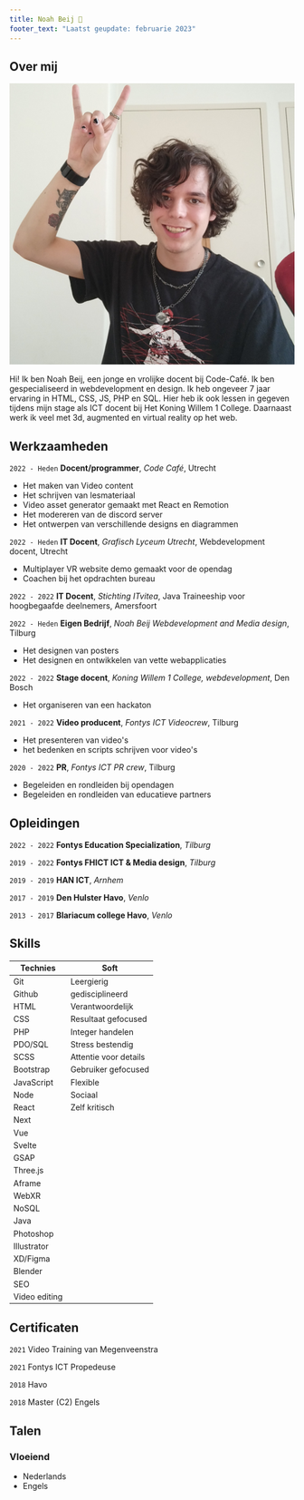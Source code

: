 ```yaml
---
title: Noah Beij 🐝
footer_text: "Laatst geupdate: februarie 2023"
---
```


## Over mij

<img class="profile-picture" src="profile.jpg">

Hi! Ik ben Noah Beij, een jonge en vrolijke docent bij Code-Café. Ik ben gespecialiseerd in webdevelopment en design. Ik heb ongeveer 7 jaar ervaring in HTML, CSS, JS, PHP en SQL. Hier heb ik ook lessen in gegeven tijdens mijn stage als ICT docent bij Het Koning Willem 1 College. Daarnaast werk ik veel met 3d, augmented en virtual reality op het web.

## Werkzaamheden

`2022 - Heden`
**Docent/programmer**, _Code Café_, Utrecht

<ul>
    <li> Het maken van Video content
    <li> Het schrijven van lesmateriaal
    <li> Video asset generator gemaakt met React en Remotion
    <li> Het modereren van de discord server
    <li> Het ontwerpen van verschillende designs en diagrammen
</ul>

`2022 - Heden`
**IT Docent**, _Grafisch Lyceum Utrecht_, Webdevelopment docent, Utrecht
<ul>
    <li> Multiplayer VR website demo gemaakt voor de opendag
    <li> Coachen bij het opdrachten bureau
</ul>

`2022 - 2022`
**IT Docent**, _Stichting ITvitea_, Java Traineeship voor hoogbegaafde deelnemers, Amersfoort

`2022 - Heden`
**Eigen Bedrijf**, _Noah Beij Webdevelopment and Media design_, Tilburg
<ul>
    <li> Het designen van posters
    <li> Het designen en ontwikkelen van vette webapplicaties
</ul>

`2022 - 2022`
**Stage docent**, _Koning Willem 1 College, webdevelopment_, Den Bosch
<ul>
    <li> Het organiseren van een hackaton
</ul>

`2021 - 2022`
**Video producent**, _Fontys ICT Videocrew_, Tilburg
<ul>
    <li> Het presenteren van video's
    <li> het bedenken en scripts schrijven voor video's
</ul>

`2020 - 2022`
**PR**, _Fontys ICT PR crew_, Tilburg
<ul>
    <li> Begeleiden en rondleiden bij opendagen
    <li> Begeleiden en rondleiden van educatieve partners
</ul>

## Opleidingen

`2022 - 2022`
**Fontys Education Specialization**, _Tilburg_

`2019 - 2022`
**Fontys FHICT ICT & Media design**, _Tilburg_

`2019 - 2019`
**HAN ICT**, _Arnhem_

`2017 - 2019`
**Den Hulster Havo**, _Venlo_

`2013 - 2017`
**Blariacum college Havo**, _Venlo_

## Skills

| Technies      | Soft                    |
| ------------- | ----------------------- |
| Git           | Leergierig       |
| Github        | gedisciplineerd           |
| HTML          | Verantwoordelijk         |
| CSS           | Resultaat gefocused |
| PHP           | Integer handelen      |
| PDO/SQL       | Stress bestendig        |
| SCSS          | Attentie voor details   |
| Bootstrap     | Gebruiker gefocused       |
| JavaScript    | Flexible                |
| Node          | Sociaal                  |
| React         | Zelf kritisch          |
| Next          |                         |
| Vue           |                         |
| Svelte        |                         |
| GSAP          |                         |
| Three.js      |                         |
| Aframe        |                         |
| WebXR         |                         |
| NoSQL         |                         |
| Java         |                         |
| Photoshop     |                         |
| Illustrator   |                         |
| XD/Figma      |                         |
| Blender       |                         |
| SEO           |                         |
| Video editing |                         |

## Certificaten

`2021`
Video Training van Megenveenstra

`2021` Fontys ICT Propedeuse

`2018` Havo

`2018` Master (C2) Engels

## Talen

### Vloeiend

- Nederlands
- Engels

<!-- ## References

- Foo Bar: Head of Department, Placeholder Names, Lorem
- John Doe: Associate Professor, Department of Computer Science, Ipsum -->
